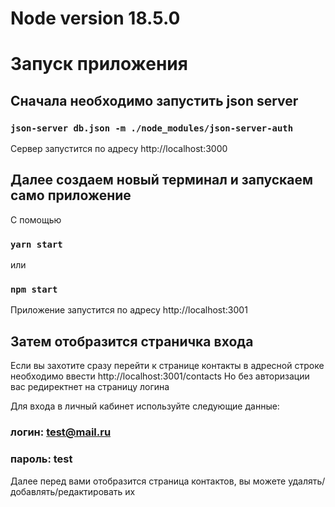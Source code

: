 # Node version 18.5.0

# Запуск приложения

## Сначала необходимо запустить json server

### `json-server db.json -m ./node_modules/json-server-auth`

Сервер запустится по адресу http://localhost:3000

## Далее создаем новый терминал и запускаем само приложение

С помощью 

### `yarn start`

или

### `npm start`

Приложение запустится по адресу http://localhost:3001

## Затем отобразится страничка входа

Если вы захотите сразу перейти к странице контакты в адресной строке необходимо ввести http://localhost:3001/contacts
Но без авторизации вас редиректнет на страницу логина

Для входа в личный кабинет используйте следующие данные:

### логин: test@mail.ru
### пароль: test

Далее перед вами отобразится страница контактов, вы можете удалять/добавлять/редактировать их





